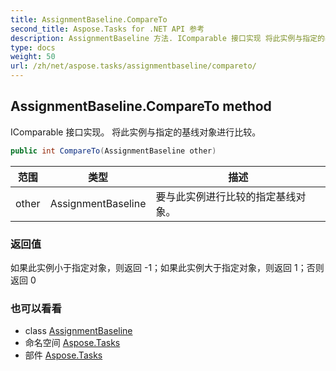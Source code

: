 ```yaml
---
title: AssignmentBaseline.CompareTo
second_title: Aspose.Tasks for .NET API 参考
description: AssignmentBaseline 方法. IComparable 接口实现 将此实例与指定的基线对象进行比较
type: docs
weight: 50
url: /zh/net/aspose.tasks/assignmentbaseline/compareto/
---
```

## AssignmentBaseline.CompareTo method

IComparable 接口实现。 将此实例与指定的基线对象进行比较。

```csharp
public int CompareTo(AssignmentBaseline other)
```

| 范围 | 类型 | 描述 |
| --- | --- | --- |
| other | AssignmentBaseline | 要与此实例进行比较的指定基线对象。 |

### 返回值

如果此实例小于指定对象，则返回 -1；如果此实例大于指定对象，则返回 1；否则返回 0

### 也可以看看

* class [AssignmentBaseline](../)
* 命名空间 [Aspose.Tasks](../../assignmentbaseline/)
* 部件 [Aspose.Tasks](../../../)



